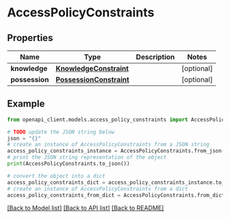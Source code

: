 # AccessPolicyConstraints


## Properties

Name | Type | Description | Notes
------------ | ------------- | ------------- | -------------
**knowledge** | [**KnowledgeConstraint**](KnowledgeConstraint.md) |  | [optional] 
**possession** | [**PossessionConstraint**](PossessionConstraint.md) |  | [optional] 

## Example

```python
from openapi_client.models.access_policy_constraints import AccessPolicyConstraints

# TODO update the JSON string below
json = "{}"
# create an instance of AccessPolicyConstraints from a JSON string
access_policy_constraints_instance = AccessPolicyConstraints.from_json(json)
# print the JSON string representation of the object
print(AccessPolicyConstraints.to_json())

# convert the object into a dict
access_policy_constraints_dict = access_policy_constraints_instance.to_dict()
# create an instance of AccessPolicyConstraints from a dict
access_policy_constraints_from_dict = AccessPolicyConstraints.from_dict(access_policy_constraints_dict)
```
[[Back to Model list]](../README.md#documentation-for-models) [[Back to API list]](../README.md#documentation-for-api-endpoints) [[Back to README]](../README.md)



